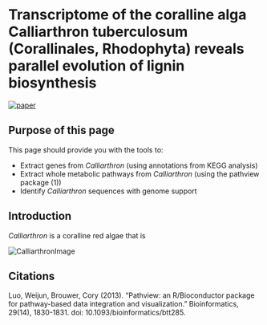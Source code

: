 
Transcriptome of the coralline alga Calliarthron tuberculosum (Corallinales, Rhodophyta) reveals parallel evolution of lignin biosynthesis
=======
[![paper](https://upload.wikimedia.org/wikipedia/commons/thumb/5/52/Continuous_form_paper_%2814p875_x_11%29.jpg/330px-Continuous_form_paper_%2814p875_x_11%29.jpg=Download)](https://upload.wikimedia.org/wikipedia/commons/thumb/5/52/Continuous_form_paper_%2814p875_x_11%29.jpg/330px-Continuous_form_paper_%2814p875_x_11%29.jpg)



Purpose of this page
------------
This page should provide you with the tools to:
- Extract genes from *Calliarthron* (using annotations from KEGG analysis)
- Extract whole metabolic pathways from *Calliarthron* (using the pathview package (1))
- Identify *Calliarthron* sequences with genome support

Introduction
------------
*Calliarthron* is a coralline red algae that is 

![CalliarthronImage](http://www3.botany.ubc.ca/martone/gallery-images/22.jpg)


Citations
-----------
Luo, Weijun, Brouwer, Cory (2013). “Pathview: an R/Bioconductor package for pathway-based data integration and visualization.” Bioinformatics, 29(14), 1830-1831. doi: 10.1093/bioinformatics/btt285.
